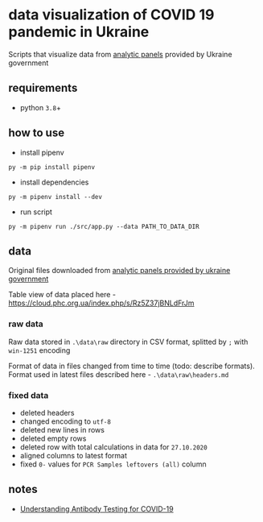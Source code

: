 # data visualization of COVID 19 pandemic in Ukraine

Scripts that visualize data from [analytic panels](https://covid19.gov.ua/analitichni-paneli-dashbordy) provided by Ukraine government


## requirements

- python `3.8`+


## how to use

- install pipenv
```
py -m pip install pipenv
```
- install dependencies
```
py -m pipenv install --dev
```
- run script
```
py -m pipenv run ./src/app.py --data PATH_TO_DATA_DIR
```


## data

Original files downloaded from [analytic panels provided by ukraine government](https://covid19.gov.ua/analitichni-paneli-dashbordy)

Table view of data placed here - https://cloud.phc.org.ua/index.php/s/Rz5Z37jBNLdFrJm

### raw data

Raw data stored in `.\data\raw` directory in CSV format, splitted by `;` with `win-1251` encoding

Format of data in files changed from time to time (todo: describe formats). Format used in latest files described here - `.\data\raw\headers.md`

### fixed data

- deleted headers
- changed encoding to `utf-8`
- deleted new lines in rows
- deleted empty rows
- deleted row with total calculations in data for `27.10.2020`
- aligned columns to latest format
- fixed `0-` values for `PCR Samples leftovers (all)` column


## notes

- [Understanding Antibody Testing for COVID-19](https://doi.org/10.1016/j.arth.2020.04.055)